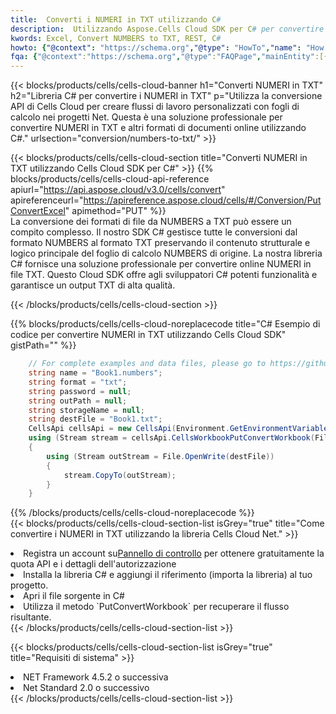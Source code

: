 ```yaml
---
title:  Converti i NUMERI in TXT utilizzando C#
description:  Utilizzando Aspose.Cells Cloud SDK per C# per convertire un file in formato NUMERI in un file in formato TXT.
kwords: Excel, Convert NUMBERS to TXT, REST, C#
howto: {"@context": "https://schema.org","@type": "HowTo","name": "How to convert NUMBERS to TXT using the Cells Cloud Net library.","description": "How to convert NUMBERS to TXT using the Cells Cloud Net library.","image": {"@type": "ImageObject"},"url": "/net/conversion/numbers-to-txt/","step": [{ "@type": "HowToStep","name": "How to convert NUMBERS to TXT using the Cells Cloud Net library. step 1", "image": {"@type": "ImageObject",},"url": "/net/conversion/numbers-to-txt/","text": "Register an account at <a href='https://dashboard.aspose.cloud/'>Dashboard</a> to get free API quota & authorization details",},{ "@type": "HowToStep","name": "How to convert NUMBERS to TXT using the Cells Cloud Net library. step 1", "image": {"@type": "ImageObject",},"url": "/net/conversion/numbers-to-txt/","text": "Install C# library and add the reference (import the library) to your project.",},{ "@type": "HowToStep","name": "How to convert NUMBERS to TXT using the Cells Cloud Net library. step 1", "image": {"@type": "ImageObject",},"url": "/net/conversion/numbers-to-txt/","text": "Open the source file in C#",},{ "@type": "HowToStep","name": "How to convert NUMBERS to TXT using the Cells Cloud Net library. step 1", "image": {"@type": "ImageObject",},"url": "/net/conversion/numbers-to-txt/","text": "Use the `PutConvertWorkbook` method to retrieve the resulting stream.",}, ],"supply": {"@type": "HowToSupply","name": "document"},"tool": [{"@type": "HowToTool","name": "Visual Studio, Visual Studio Code, Rider "},{"@type": "HowToTool","name": "Aspose Cells"}],"totalTime": "PT6M"}
fqa: {"@context":"https://schema.org","@type":"FAQPage","mainEntity":[{"@type":"Question","name":"Why convert file formats in C# using REST API?","acceptedAnswer":{"@type":"Answer","text":"Documents are encoded in many ways, and some files may be incompatible with the software you use. To open and read such files, just convert them to appropriate file formats.<br/><ol><li>Install .NET SDK and add the reference (import the library) to your project.</li><li>Open the source file in C# using REST API.</li><li>Call the PutConvertWorkbookRequest() method, passing an output filename with required extension.</li><li>Get the result of conversion as a separate file.</li></ol>"}},{"@type":"Question","name":"What file formats can I convert with your C# library?","acceptedAnswer":{"@type":"Answer","text":"We support a variety of file formats for conversion using .NET library, including XLSX, Excel, xls , PDF, CSV, HTML, Markdown, XML, PNG, JPG, TIFF, Json, TXT and many more."}},{"@type":"Question","name":"What is the maximum allowed file size for conversion using this .NET library?","acceptedAnswer":{"@type":"Answer","text":"There are no file size limits for format conversions using .NET library."}}]}
---
```

{{< blocks/products/cells/cells-cloud-banner h1="Converti NUMERI in TXT" h2="Libreria C# per convertire i NUMERI in TXT" p="Utilizza la conversione API di Cells Cloud per creare flussi di lavoro personalizzati con fogli di calcolo nei progetti Net. Questa è una soluzione professionale per convertire NUMERI in TXT e altri formati di documenti online utilizzando C#." urlsection="conversion/numbers-to-txt/" >}}

{{< blocks/products/cells/cells-cloud-section title="Converti NUMERI in TXT utilizzando Cells Cloud SDK per C#" >}}
{{% blocks/products/cells/cells-cloud-api-reference apiurl="https://api.aspose.cloud/v3.0/cells/convert" apireferenceurl="https://apireference.aspose.cloud/cells/#/Conversion/PutConvertExcel" apimethod="PUT" %}}
<br/>
La conversione dei formati di file da NUMBERS a TXT può essere un compito complesso. Il nostro SDK C# gestisce tutte le conversioni dal formato NUMBERS al formato TXT preservando il contenuto strutturale e logico principale del foglio di calcolo NUMBERS di origine. La nostra libreria C# fornisce una soluzione professionale per convertire online NUMERI in file TXT. Questo Cloud SDK offre agli sviluppatori C# potenti funzionalità e garantisce un output TXT di alta qualità.

{{< /blocks/products/cells/cells-cloud-section >}}

{{% blocks/products/cells/cells-cloud-noreplacecode title="C# Esempio di codice per convertire NUMERI in TXT utilizzando Cells Cloud SDK" gistPath="" %}}
 
```cs
    // For complete examples and data files, please go to https://github.com/aspose-cells-cloud/aspose-cells-cloud-dotnet/
    string name = "Book1.numbers";
    string format = "txt";
    string password = null;
    string outPath = null;
    string storageName = null;
    string destFile = "Book1.txt";
    CellsApi cellsApi = new CellsApi(Environment.GetEnvironmentVariable("ProductClientId"), Environment.GetEnvironmentVariable("ProductClientSecret"));
    using (Stream stream = cellsApi.CellsWorkbookPutConvertWorkbook(File.OpenRead(name), format, password, outPath, storageName))
    {
        using (Stream outStream = File.OpenWrite(destFile))
        {
            stream.CopyTo(outStream);
        }
    }
```
 
{{% /blocks/products/cells/cells-cloud-noreplacecode %}}
<br/>
{{< blocks/products/cells/cells-cloud-section-list isGrey="true" title="Come convertire i NUMERI in TXT utilizzando la libreria Cells Cloud Net." >}}
<li> Registra un account su<a href="https://dashboard.aspose.cloud/">Pannello di controllo</a> per ottenere gratuitamente la quota API e i dettagli dell'autorizzazione</li>
<li>Installa la libreria C# e aggiungi il riferimento (importa la libreria) al tuo progetto.</li>
<li>Apri il file sorgente in C#</li>
<li>Utilizza il metodo `PutConvertWorkbook` per recuperare il flusso risultante.</li>
{{< /blocks/products/cells/cells-cloud-section-list >}}

{{< blocks/products/cells/cells-cloud-section-list isGrey="true" title="Requisiti di sistema" >}}
<li>NET Framework 4.5.2 o successiva</li>
<li>Net Standard 2.0 o successivo</li>
{{< /blocks/products/cells/cells-cloud-section-list >}}
